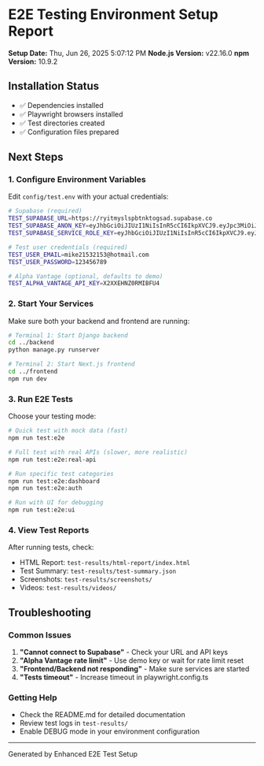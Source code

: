 # E2E Testing Environment Setup Report

**Setup Date:** Thu, Jun 26, 2025  5:07:12 PM
**Node.js Version:** v22.16.0
**npm Version:** 10.9.2

## Installation Status
- ✅ Dependencies installed
- ✅ Playwright browsers installed
- ✅ Test directories created
- ✅ Configuration files prepared

## Next Steps

### 1. Configure Environment Variables
Edit `config/test.env` with your actual credentials:
```bash
# Supabase (required)
TEST_SUPABASE_URL=https://ryitmyslspbtnktogsad.supabase.co
TEST_SUPABASE_ANON_KEY=eyJhbGciOiJIUzI1NiIsInR5cCI6IkpXVCJ9.eyJpc3MiOiJzdXBhYmFzZSIsInJlZiI6InJ5aXRteXNsc3BidG5rdG9nc2FkIiwicm9sZSI6ImFub24iLCJpYXQiOjE3NTAzNzA2MTgsImV4cCI6MjA2NTk0NjYxOH0.KlHHFmib82kRjZJOtOH6Aq79YAoypUZ5Ta_pGLsAxR0
TEST_SUPABASE_SERVICE_ROLE_KEY=eyJhbGciOiJIUzI1NiIsInR5cCI6IkpXVCJ9.eyJpc3MiOiJzdXBhYmFzZSIsInJlZiI6InJ5aXRteXNsc3BidG5rdG9nc2FkIiwicm9sZSI6InNlcnZpY2Vfcm9sZSIsImlhdCI6MTc1MDM3MDYxOCwiZXhwIjoyMDY1OTQ2NjE4fQ.rTMEJyxkhFXU3c0pDnl32sfwzTn_galjHlNgOaxMEPw

# Test user credentials (required)
TEST_USER_EMAIL=mike21532153@hotmail.com
TEST_USER_PASSWORD=123456789

# Alpha Vantage (optional, defaults to demo)
TEST_ALPHA_VANTAGE_API_KEY=X2XXEHNZ0RMIBFU4
```

### 2. Start Your Services
Make sure both your backend and frontend are running:
```bash
# Terminal 1: Start Django backend
cd ../backend
python manage.py runserver

# Terminal 2: Start Next.js frontend  
cd ../frontend
npm run dev
```

### 3. Run E2E Tests
Choose your testing mode:
```bash
# Quick test with mock data (fast)
npm run test:e2e

# Full test with real APIs (slower, more realistic)
npm run test:e2e:real-api

# Run specific test categories
npm run test:e2e:dashboard
npm run test:e2e:auth

# Run with UI for debugging
npm run test:e2e:ui
```

### 4. View Test Reports
After running tests, check:
- HTML Report: `test-results/html-report/index.html`
- Test Summary: `test-results/test-summary.json`
- Screenshots: `test-results/screenshots/`
- Videos: `test-results/videos/`

## Troubleshooting

### Common Issues
1. **"Cannot connect to Supabase"** - Check your URL and API keys
2. **"Alpha Vantage rate limit"** - Use demo key or wait for rate limit reset
3. **"Frontend/Backend not responding"** - Make sure services are started
4. **"Tests timeout"** - Increase timeout in playwright.config.ts

### Getting Help
- Check the README.md for detailed documentation
- Review test logs in `test-results/`
- Enable DEBUG mode in your environment configuration

---
Generated by Enhanced E2E Test Setup
